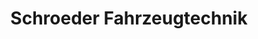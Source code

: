 ---
title: "Schroeder Fahrzeugtechnik"
url: /witten/schroeder-fahrzeugtechnik/
shop: Autowerkstatt
---
